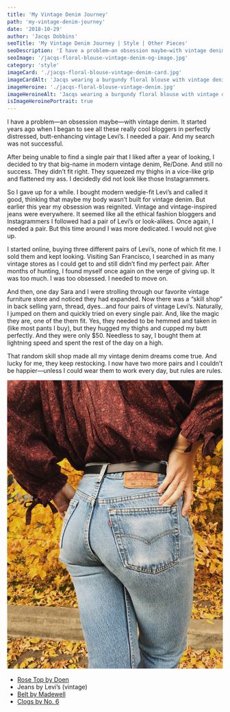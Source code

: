 ```yaml
---
title: 'My Vintage Denim Journey'
path: 'my-vintage-denim-journey'
date: '2018-10-29'
author: 'Jacqs Dobbins'
seoTitle: 'My Vintage Denim Journey | Style | Other Pieces'
seoDescription: 'I have a problem—an obsession maybe—with vintage denim. It started years ago when I began to see all these really cool bloggers in perfectly distressed, butt-enhancing vintage Levi’s. I needed a pair.'
seoImage: '/jacqs-floral-blouse-vintage-denim-og-image.jpg'
category: 'style'
imageCard: './jacqs-floral-blouse-vintage-denim-card.jpg'
imageCardAlt: 'Jacqs wearing a burgundy floral blouse with vintage denim and black clogs'
imageHeroine: './jacqs-floral-blouse-vintage-denim.jpg'
imageHeroineAlt: 'Jacqs wearing a burgundy floral blouse with vintage denim and black clogs'
isImageHeroinePortrait: true
---
```


I have a problem—an obsession maybe—with vintage denim. It started years ago when I began to see all these really cool bloggers in perfectly distressed, butt-enhancing vintage Levi’s. I needed a pair. And my search was not successful.

After being unable to find a single pair that I liked after a year of looking, I decided to try that big-name in modern vintage denim, Re/Done. And still no success. They didn’t fit right. They squeezed my thighs in a vice-like grip and flattened my ass. I decidedly did not look like those Instagrammers.

So I gave up for a while. I bought modern wedgie-fit Levi’s and called it good, thinking that maybe my body wasn’t built for vintage denim. But earlier this year my obsession was reignited. Vintage and vintage-inspired jeans were everywhere. It seemed like all the ethical fashion bloggers and Instagrammers I followed had a pair of Levi’s or look-alikes. Once again, I needed a pair. But this time around I was more dedicated. I would not give up.

I started online, buying three different pairs of Levi’s, none of which fit me. I sold them and kept looking. Visiting San Francisco, I searched in as many vintage stores as I could get to and still didn’t find my perfect pair. After months of hunting, I found myself once again on the verge of giving up. It was too much. I was too obsessed. I needed to move on.

And then, one day Sara and I were strolling through our favorite vintage furniture store and noticed they had expanded. Now there was a “skill shop” in back selling yarn, thread, dyes…and four pairs of vintage Levi’s. Naturally, I jumped on them and quickly tried on every single pair. And, like the magic they are, one of the them fit. Yes, they needed to be hemmed and taken in (like most pants I buy), but they hugged my thighs and cupped my butt perfectly. And they were only $50. Needless to say, I bought them at lightning speed and spent the rest of the day on a high.

That random skill shop made all my vintage denim dreams come true. And lucky for me, they keep restocking. I now have two more pairs and I couldn’t be happier—unless I could wear them to work every day, but rules are rules.

![Close up of Jacqs' butt showing off vintage Levi's ](./jacqs-butt-vintage-levis.jpg)

- [Rose Top by Doen](https://shopdoen.com/collections/tops/products/rose-top-aubergine-prairie-paisley?variant=8223979438187)
- Jeans by Levi’s (vintage)
- [Belt by Madewell](https://www.madewell.com/leather-three-piece-belt-H0416.html?dwvar_H0416_color=BK5229&cgid=accessories-belts&position=3&position=3&activeChunk=0#start=1)
- [Clogs by No. 6](https://no6store.com/collections/shoes-no-6-clogs/products/no-6-old-school-on-high-heel-in-black?page=1)
